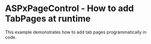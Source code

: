 # ASPxPageControl - How to add TabPages at runtime


<p>This example demonstrates how to add tab pages programmatically in code.</p>

<br/>


